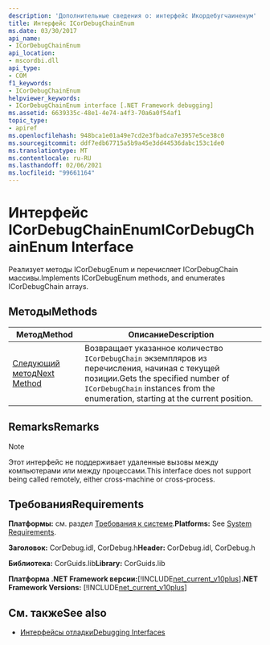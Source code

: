 ```yaml
---
description: 'Дополнительные сведения о: интерфейс Икордебугчаиненум'
title: Интерфейс ICorDebugChainEnum
ms.date: 03/30/2017
api_name:
- ICorDebugChainEnum
api_location:
- mscordbi.dll
api_type:
- COM
f1_keywords:
- ICorDebugChainEnum
helpviewer_keywords:
- ICorDebugChainEnum interface [.NET Framework debugging]
ms.assetid: 6639335c-48e1-4e74-a4f3-70a6a0f54af1
topic_type:
- apiref
ms.openlocfilehash: 948bca1e01a49e7cd2e3fbadca7e3957e5ce38c0
ms.sourcegitcommit: ddf7edb67715a5b9a45e3dd44536dabc153c1de0
ms.translationtype: MT
ms.contentlocale: ru-RU
ms.lasthandoff: 02/06/2021
ms.locfileid: "99661164"
---
```

# <a name="icordebugchainenum-interface"></a><span data-ttu-id="1e926-103">Интерфейс ICorDebugChainEnum</span><span class="sxs-lookup"><span data-stu-id="1e926-103">ICorDebugChainEnum Interface</span></span>

<span data-ttu-id="1e926-104">Реализует методы ICorDebugEnum и перечисляет ICorDebugChain массивы.</span><span class="sxs-lookup"><span data-stu-id="1e926-104">Implements ICorDebugEnum methods, and enumerates ICorDebugChain arrays.</span></span>  
  
## <a name="methods"></a><span data-ttu-id="1e926-105">Методы</span><span class="sxs-lookup"><span data-stu-id="1e926-105">Methods</span></span>  
  
|<span data-ttu-id="1e926-106">Метод</span><span class="sxs-lookup"><span data-stu-id="1e926-106">Method</span></span>|<span data-ttu-id="1e926-107">Описание</span><span class="sxs-lookup"><span data-stu-id="1e926-107">Description</span></span>|  
|------------|-----------------|  
|[<span data-ttu-id="1e926-108">Следующий метод</span><span class="sxs-lookup"><span data-stu-id="1e926-108">Next Method</span></span>](icordebugchainenum-next-method.md)|<span data-ttu-id="1e926-109">Возвращает указанное количество `ICorDebugChain` экземпляров из перечисления, начиная с текущей позиции.</span><span class="sxs-lookup"><span data-stu-id="1e926-109">Gets the specified number of `ICorDebugChain` instances from the enumeration, starting at the current position.</span></span>|  
  
## <a name="remarks"></a><span data-ttu-id="1e926-110">Remarks</span><span class="sxs-lookup"><span data-stu-id="1e926-110">Remarks</span></span>  
  
> [!NOTE]
> <span data-ttu-id="1e926-111">Этот интерфейс не поддерживает удаленные вызовы между компьютерами или между процессами.</span><span class="sxs-lookup"><span data-stu-id="1e926-111">This interface does not support being called remotely, either cross-machine or cross-process.</span></span>  
  
## <a name="requirements"></a><span data-ttu-id="1e926-112">Требования</span><span class="sxs-lookup"><span data-stu-id="1e926-112">Requirements</span></span>  

 <span data-ttu-id="1e926-113">**Платформы:** см. раздел [Требования к системе](../../get-started/system-requirements.md).</span><span class="sxs-lookup"><span data-stu-id="1e926-113">**Platforms:** See [System Requirements](../../get-started/system-requirements.md).</span></span>  
  
 <span data-ttu-id="1e926-114">**Заголовок:** CorDebug.idl, CorDebug.h</span><span class="sxs-lookup"><span data-stu-id="1e926-114">**Header:** CorDebug.idl, CorDebug.h</span></span>  
  
 <span data-ttu-id="1e926-115">**Библиотека:** CorGuids.lib</span><span class="sxs-lookup"><span data-stu-id="1e926-115">**Library:** CorGuids.lib</span></span>  
  
 <span data-ttu-id="1e926-116">**Платформа .NET Framework версии:**[!INCLUDE[net_current_v10plus](../../../../includes/net-current-v10plus-md.md)]</span><span class="sxs-lookup"><span data-stu-id="1e926-116">**.NET Framework Versions:** [!INCLUDE[net_current_v10plus](../../../../includes/net-current-v10plus-md.md)]</span></span>  
  
## <a name="see-also"></a><span data-ttu-id="1e926-117">См. также</span><span class="sxs-lookup"><span data-stu-id="1e926-117">See also</span></span>

- [<span data-ttu-id="1e926-118">Интерфейсы отладки</span><span class="sxs-lookup"><span data-stu-id="1e926-118">Debugging Interfaces</span></span>](debugging-interfaces.md)
